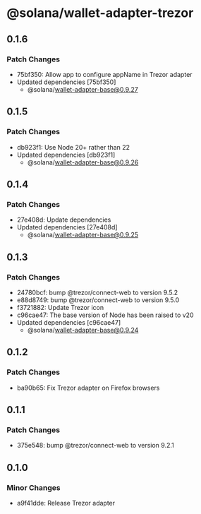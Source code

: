 # @solana/wallet-adapter-trezor

## 0.1.6

### Patch Changes

- 75bf350: Allow app to configure appName in Trezor adapter
- Updated dependencies [75bf350]
    - @solana/wallet-adapter-base@0.9.27

## 0.1.5

### Patch Changes

- db923f1: Use Node 20+ rather than 22
- Updated dependencies [db923f1]
    - @solana/wallet-adapter-base@0.9.26

## 0.1.4

### Patch Changes

- 27e408d: Update dependencies
- Updated dependencies [27e408d]
    - @solana/wallet-adapter-base@0.9.25

## 0.1.3

### Patch Changes

- 24780bcf: bump @trezor/connect-web to version 9.5.2
- e88d8749: bump @trezor/connect-web to version 9.5.0
- f3721882: Update Trezor icon
- c96cae47: The base version of Node has been raised to v20
- Updated dependencies [c96cae47]
    - @solana/wallet-adapter-base@0.9.24

## 0.1.2

### Patch Changes

- ba90b65: Fix Trezor adapter on Firefox browsers

## 0.1.1

### Patch Changes

- 375e548: bump @trezor/connect-web to version 9.2.1

## 0.1.0

### Minor Changes

- a9f41dde: Release Trezor adapter
